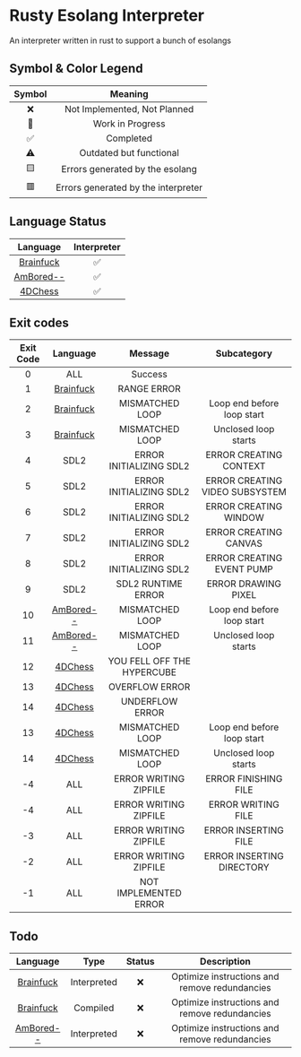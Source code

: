 # Rusty Esolang Interpreter

An interpreter written in rust to support a bunch of esolangs

## Symbol & Color Legend

|Symbol|Meaning|
|:-:|:-:|
|:x:|Not Implemented, Not Planned|
|:construction:|Work in Progress|
|:white_check_mark:|Completed|
|:warning:|Outdated but functional|
|:yellow_square:|Errors generated by the esolang|
|:red_square:|Errors generated by the interpreter|

## Language Status

|Language|Interpreter|
|:-:|:-:|
|[Brainfuck](https://esolangs.org/wiki/Brainfuck)|:white_check_mark:|
|[AmBored--](https://esolangs.org/wiki/AmBored--)|:white_check_mark:|
|[4DChess](https://esolangs.org/wiki/4DChess)|:white_check_mark:|

## Exit codes

|Exit Code|Language|Message|Subcategory|
|:-:|:-:|:-:|:-:|
|0|ALL|Success||
|1|[Brainfuck](https://esolangs.org/wiki/Brainfuck)|RANGE ERROR||
|2|[Brainfuck](https://esolangs.org/wiki/Brainfuck)|MISMATCHED LOOP|Loop end before loop start|
|3|[Brainfuck](https://esolangs.org/wiki/Brainfuck)|MISMATCHED LOOP|Unclosed loop starts|
|4|SDL2|ERROR INITIALIZING SDL2|ERROR CREATING CONTEXT|
|5|SDL2|ERROR INITIALIZING SDL2|ERROR CREATING VIDEO SUBSYSTEM|
|6|SDL2|ERROR INITIALIZING SDL2|ERROR CREATING WINDOW|
|7|SDL2|ERROR INITIALIZING SDL2|ERROR CREATING CANVAS|
|8|SDL2|ERROR INITIALIZING SDL2|ERROR CREATING EVENT PUMP|
|9|SDL2|SDL2 RUNTIME ERROR|ERROR DRAWING PIXEL|
|10|[AmBored--](https://esolangs.org/wiki/AmBored--)|MISMATCHED LOOP|Loop end before loop start|
|11|[AmBored--](https://esolangs.org/wiki/AmBored--)|MISMATCHED LOOP|Unclosed loop starts|
|12|[4DChess](https://esolangs.org/wiki/4DChess)|YOU FELL OFF THE HYPERCUBE||
|13|[4DChess](https://esolangs.org/wiki/4DChess)|OVERFLOW ERROR||
|14|[4DChess](https://esolangs.org/wiki/4DChess)|UNDERFLOW ERROR||
|13|[4DChess](https://esolangs.org/wiki/4DChess)|MISMATCHED LOOP|Loop end before loop start|
|14|[4DChess](https://esolangs.org/wiki/4DChess)|MISMATCHED LOOP|Unclosed loop starts|
|-4|ALL|ERROR WRITING ZIPFILE| ERROR FINISHING FILE|
|-4|ALL|ERROR WRITING ZIPFILE| ERROR WRITING FILE|
|-3|ALL|ERROR WRITING ZIPFILE| ERROR INSERTING FILE|
|-2|ALL|ERROR WRITING ZIPFILE| ERROR INSERTING DIRECTORY|
|-1|ALL|NOT IMPLEMENTED ERROR|

## Todo

|Language|Type|Status|Description|
|:-:|:-:|:-:|:-:|
|[Brainfuck](https://esolangs.org/wiki/Brainfuck)|Interpreted|:x:|Optimize instructions and remove redundancies|
|[Brainfuck](https://esolangs.org/wiki/Brainfuck)|Compiled|:x:|Optimize instructions and remove redundancies|
|[AmBored--](https://esolangs.org/wiki/AmBored--)|Interpreted|:x:|Optimize instructions and remove redundancies|
